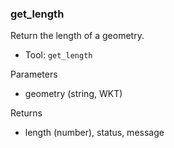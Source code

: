 ### get_length

Return the length of a geometry.

- Tool: `get_length`

Parameters

- geometry (string, WKT)

Returns

- length (number), status, message
